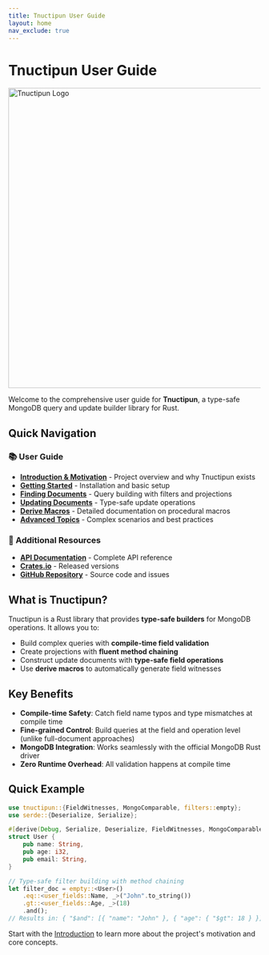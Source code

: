 ```yaml
---
title: Tnuctipun User Guide
layout: home
nav_exclude: true
---
```


# Tnuctipun User Guide

<img src="https://repository-images.githubusercontent.com/1030517113/b428d5ff-e9b3-4ae4-a3e7-77979debc7b0" alt="Tnuctipun Logo" width="600" />

Welcome to the comprehensive user guide for **Tnuctipun**, a type-safe MongoDB query and update builder library for Rust.

## Quick Navigation

### 📚 User Guide

- [**Introduction & Motivation**](user-guide/01-introduction.md) - Project overview and why Tnuctipun exists
- [**Getting Started**](user-guide/02-getting-started.md) - Installation and basic setup
- [**Finding Documents**](user-guide/03-finding-documents.md) - Query building with filters and projections
- [**Updating Documents**](user-guide/04-updating-documents.md) - Type-safe update operations
- [**Derive Macros**](user-guide/05-derive-macros.md) - Detailed documentation on procedural macros
- [**Advanced Topics**](user-guide/06-advanced-topics.md) - Complex scenarios and best practices

### 🔗 Additional Resources

- [**API Documentation**](https://docs.rs/tnuctipun/latest/tnuctipun/) - Complete API reference
- [**Crates.io**](https://crates.io/crates/tnuctipun) - Released versions
- [**GitHub Repository**](https://github.com/cchantep/tnuctipun) - Source code and issues

## What is Tnuctipun?

Tnuctipun is a Rust library that provides **type-safe builders** for MongoDB operations. It allows you to:

- Build complex queries with **compile-time field validation**
- Create projections with **fluent method chaining**
- Construct update documents with **type-safe field operations**
- Use **derive macros** to automatically generate field witnesses

## Key Benefits

- **Compile-time Safety**: Catch field name typos and type mismatches at compile time
- **Fine-grained Control**: Build queries at the field and operation level (unlike full-document approaches)
- **MongoDB Integration**: Works seamlessly with the official MongoDB Rust driver
- **Zero Runtime Overhead**: All validation happens at compile time

## Quick Example

```rust
use tnuctipun::{FieldWitnesses, MongoComparable, filters::empty};
use serde::{Deserialize, Serialize};

#[derive(Debug, Serialize, Deserialize, FieldWitnesses, MongoComparable)]
struct User {
    pub name: String,
    pub age: i32,
    pub email: String,
}

// Type-safe filter building with method chaining
let filter_doc = empty::<User>()
    .eq::<user_fields::Name, _>("John".to_string())
    .gt::<user_fields::Age, _>(18)
    .and();
// Results in: { "$and": [{ "name": "John" }, { "age": { "$gt": 18 } }] }
```

Start with the [Introduction](user-guide/01-introduction.md) to learn more about the project's motivation and core concepts.
